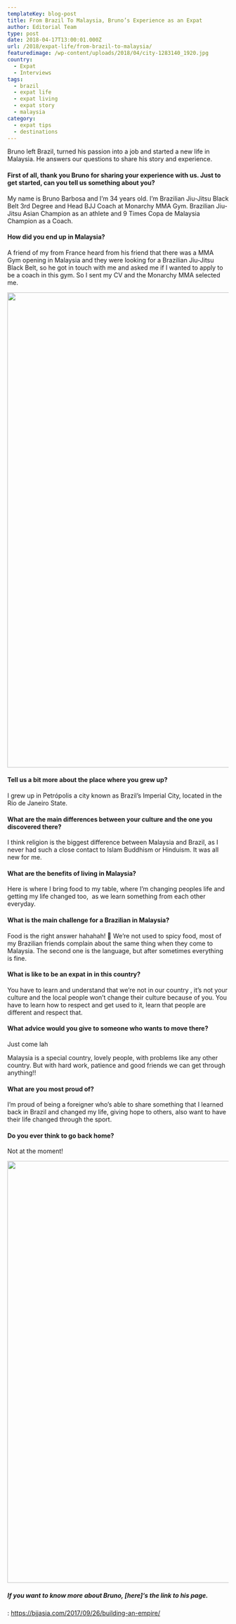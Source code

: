 ```yaml
---
templateKey: blog-post
title: From Brazil To Malaysia, Bruno’s Experience as an Expat
author: Editorial Team
type: post
date: 2018-04-17T13:00:01.000Z
url: /2018/expat-life/from-brazil-to-malaysia/
featuredimage: /wp-content/uploads/2018/04/city-1283140_1920.jpg
country:
  - Expat
  - Interviews
tags:
  - brazil
  - expat life
  - expat living
  - expat story
  - malaysia
category:
  - expat tips
  - destinations
---
```


Bruno left Brazil, turned his passion into a job and started a new life in Malaysia. He answers our questions to share his story and experience.

#### First of all, thank you Bruno for sharing your experience with us. Just to get started, can you tell us something about you?

My name is Bruno Barbosa and I’m 34 years old. I’m Brazilian Jiu-Jitsu Black Belt 3rd Degree and Head BJJ Coach at Monarchy MMA Gym. Brazilian Jiu-Jitsu Asian Champion as an athlete and 9 Times Copa de Malaysia Champion as a Coach.

#### How did you end up in Malaysia?

A friend of my from France heard from his friend that there was a MMA Gym opening in Malaysia and they were looking for a Brazilian Jiu-Jitsu Black Belt, so he got in touch with me and asked me if I wanted to apply to be a coach in this gym. So I sent my CV and the Monarchy MMA selected me.

<img  src="/img/uploads/2018/04/29060879_1680921015331702_7968274664843410176_o.jpg" alt="" width="1080" height="1080" srcset="/img/uploads/2018/04/29060879_1680921015331702_7968274664843410176_o.jpg 1080w, /img/uploads/2018/04/29060879_1680921015331702_7968274664843410176_o-150x150.jpg 150w, /img/uploads/2018/04/29060879_1680921015331702_7968274664843410176_o-300x300.jpg 300w, /img/uploads/2018/04/29060879_1680921015331702_7968274664843410176_o-768x768.jpg 768w, /img/uploads/2018/04/29060879_1680921015331702_7968274664843410176_o-1024x1024.jpg 1024w" sizes="(max-width: 1080px) 100vw, 1080px" />

#### Tell us a bit more about the place where you grew up?

<span style="font-style: inherit;">I grew up in Petrópolis a city known as Brazil’s Imperial City, located in the Rio de Janeiro State.

#### What are the main differences between your culture and the one you discovered there?

I think religion is the biggest difference between Malaysia and Brazil, as I never had such a close contact to Islam Buddhism or Hinduism. It was all new for me.

#### What are the benefits of living in Malaysia?

Here is where I bring food to my table, where I’m changing peoples life and getting my life changed too,  as we learn something from each other everyday.

#### What is the main challenge for a Brazilian in Malaysia?

Food is the right answer hahahah! 🙂 We’re not used to spicy food, most of my Brazilian friends complain about the same thing when they come to Malaysia. The second one is the language, but after sometimes everything is fine.

#### What is like to be an expat in in this country?

You have to learn and understand that we&#8217;re not in our country , it’s not your culture and the local people won’t change their culture because of you. You have to learn how to respect and get used to it, learn that people are different and respect that.

#### What advice would you give to someone who wants to move there?

Just come lah

Malaysia is a special country, lovely people, with problems like any other country. But with hard work, patience and good friends we can get through anything!!

#### What are you most proud of?

I’m proud of being a foreigner who’s able to share something that I learned back in Brazil and changed my life, giving hope to others, also want to have their life changed through the sport.

#### Do you ever think to go back home?

Not at the moment!

<img  src="/img/uploads/2018/04/29542345_1681867821903688_5138587160951830205_n.jpg" alt="" width="959" height="959" srcset="/img/uploads/2018/04/29542345_1681867821903688_5138587160951830205_n.jpg 959w, /img/uploads/2018/04/29542345_1681867821903688_5138587160951830205_n-150x150.jpg 150w, /img/uploads/2018/04/29542345_1681867821903688_5138587160951830205_n-300x300.jpg 300w, /img/uploads/2018/04/29542345_1681867821903688_5138587160951830205_n-768x768.jpg 768w" sizes="(max-width: 959px) 100vw, 959px" />

##### If you want to know more about Bruno, [here]&#8216;s the link to his page.

: https://bjjasia.com/2017/09/26/building-an-empire/
